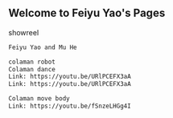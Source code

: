 ## Welcome to Feiyu Yao's Pages


showreel

```markdown
Feiyu Yao and Mu He

colaman robot
Colaman dance
Link: https://youtu.be/URlPCEFX3aA
Link: https://youtu.be/URlPCEFX3aA

Colaman move body
Link: https://youtu.be/fSnzeLHGg4I



```

